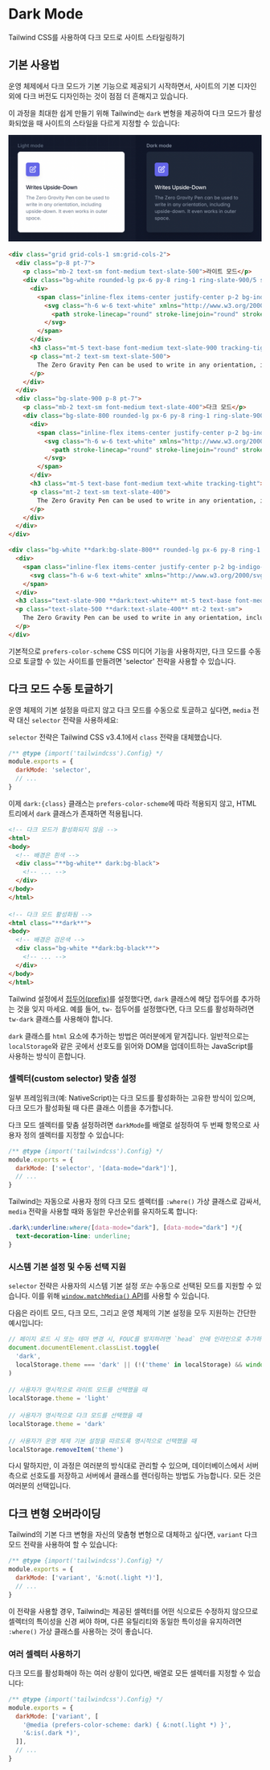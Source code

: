 # Dark Mode

Tailwind CSS를 사용하여 다크 모드로 사이트 스타일링하기

## 기본 사용법

운영 체제에서 다크 모드가 기본 기능으로 제공되기 시작하면서, 사이트의 기본 디자인 외에 다크 버전도 디자인하는 것이 점점 더 흔해지고 있습니다.

이 과정을 최대한 쉽게 만들기 위해 Tailwind는 `dark` 변형을 제공하여 다크 모드가 활성화되었을 때 사이트의 스타일을 다르게 지정할 수 있습니다:

![dark-mode](./img/dark-mode.png)

```html
<div class="grid grid-cols-1 sm:grid-cols-2">
  <div class="p-8 pt-7">
    <p class="mb-2 text-sm font-medium text-slate-500">라이트 모드</p>
    <div class="bg-white rounded-lg px-6 py-8 ring-1 ring-slate-900/5 shadow-xl">
      <div>
        <span class="inline-flex items-center justify-center p-2 bg-indigo-500 rounded-md shadow-lg">
          <svg class="h-6 w-6 text-white" xmlns="http://www.w3.org/2000/svg" fill="none" viewBox="0 0 24 24" stroke="currentColor" aria-hidden="true">
            <path stroke-linecap="round" stroke-linejoin="round" stroke-width="2" d="M11 5H6a2 2 0 00-2 2v11a2 2 0 002 2h11a2 2 0 002-2v-5m-1.414-9.414a2 2 0 112.828 2.828L11.828 15H9v-2.828l8.586-8.586z" />
          </svg>
        </span>
      </div>
      <h3 class="mt-5 text-base font-medium text-slate-900 tracking-tight">Writes Upside-Down</h3>
      <p class="mt-2 text-sm text-slate-500">
        The Zero Gravity Pen can be used to write in any orientation, including upside-down. It even works in outer space.
      </p>
    </div>
  </div>
  <div class="bg-slate-900 p-8 pt-7">
    <p class="mb-2 text-sm font-medium text-slate-400">다크 모드</p>
    <div class="bg-slate-800 rounded-lg px-6 py-8 ring-1 ring-slate-900/5 shadow-xl">
      <div>
        <span class="inline-flex items-center justify-center p-2 bg-indigo-500 rounded-md shadow-lg">
          <svg class="h-6 w-6 text-white" xmlns="http://www.w3.org/2000/svg" fill="none" viewBox="0 0 24 24" stroke="currentColor" aria-hidden="true">
            <path stroke-linecap="round" stroke-linejoin="round" stroke-width="2" d="M11 5H6a2 2 0 00-2 2v11a2 2 0 002 2h11a2 2 0 002-2v-5m-1.414-9.414a2 2 0 112.828 2.828L11.828 15H9v-2.828l8.586-8.586z" />
          </svg>
        </span>
      </div>
      <h3 class="mt-5 text-base font-medium text-white tracking-tight">Writes Upside-Down</h3>
      <p class="mt-2 text-sm text-slate-400">
        The Zero Gravity Pen can be used to write in any orientation, including upside-down. It even works in outer space.
      </p>
    </div>
  </div>
</div>
```

```html
<div class="bg-white **dark:bg-slate-800** rounded-lg px-6 py-8 ring-1 ring-slate-900/5 shadow-xl">
  <div>
    <span class="inline-flex items-center justify-center p-2 bg-indigo-500 rounded-md shadow-lg">
      <svg class="h-6 w-6 text-white" xmlns="http://www.w3.org/2000/svg" fill="none" viewBox="0 0 24 24" stroke="currentColor" aria-hidden="true"><!-- ... --></svg>
    </span>
  </div>
  <h3 class="text-slate-900 **dark:text-white** mt-5 text-base font-medium tracking-tight">Writes Upside-Down</h3>
  <p class="text-slate-500 **dark:text-slate-400** mt-2 text-sm">
    The Zero Gravity Pen can be used to write in any orientation, including upside-down. It even works in outer space.
  </p>
</div>
```

기본적으로 `prefers-color-scheme` CSS 미디어 기능을 사용하지만, 다크 모드를 수동으로 토글할 수 있는 사이트를 만들려면 'selector' 전략을 사용할 수 있습니다.

## 다크 모드 수동 토글하기

운영 체제의 기본 설정을 따르지 않고 다크 모드를 수동으로 토글하고 싶다면, `media` 전략 대신 `selector` 전략을 사용하세요:

`selector` 전략은 Tailwind CSS v3.4.1에서 `class` 전략을 대체했습니다.

```js
/** @type {import('tailwindcss').Config} */
module.exports = {
  darkMode: 'selector',
  // ...
}
```

이제 `dark:{class}` 클래스는 `prefers-color-scheme`에 따라 적용되지 않고, HTML 트리에서 `dark` 클래스가 존재하면 적용됩니다.

```html
<!-- 다크 모드가 활성화되지 않음 -->
<html>
<body>
  <!-- 배경은 흰색 -->
  <div class="**bg-white** dark:bg-black">
    <!-- ... -->
  </div>
</body>
</html>

<!-- 다크 모드 활성화됨 -->
<html class="**dark**">
<body>
  <!-- 배경은 검은색 -->
  <div class="bg-white **dark:bg-black**">
    <!-- ... -->
  </div>
</body>
</html>
```

Tailwind 설정에서 <a href="/docs/configuration#prefix">접두어(prefix)</a>를 설정했다면, `dark` 클래스에 해당 접두어를 추가하는 것을 잊지 마세요. 예를 들어, `tw-` 접두어를 설정했다면, 다크 모드를 활성화하려면 `tw-dark` 클래스를 사용해야 합니다.

`dark` 클래스를 `html` 요소에 추가하는 방법은 여러분에게 맡겨집니다. 일반적으로는 `localStorage`와 같은 곳에서 선호도를 읽어와 DOM을 업데이트하는 JavaScript를 사용하는 방식이 흔합니다.

### 셀렉터(custom selector) 맞춤 설정

일부 프레임워크(예: NativeScript)는 다크 모드를 활성화하는 고유한 방식이 있으며, 다크 모드가 활성화될 때 다른 클래스 이름을 추가합니다.

다크 모드 셀렉터를 맞춤 설정하려면 `darkMode`를 배열로 설정하여 두 번째 항목으로 사용자 정의 셀렉터를 지정할 수 있습니다:

```js
/** @type {import('tailwindcss').Config} */
module.exports = {
  darkMode: ['selector', '[data-mode="dark"]'],
  // ...
}
```

Tailwind는 자동으로 사용자 정의 다크 모드 셀렉터를 `:where()` 가상 클래스로 감싸서, `media` 전략을 사용할 때와 동일한 우선순위를 유지하도록 합니다:

```css
.dark\:underline:where([data-mode="dark"], [data-mode="dark"] *){
  text-decoration-line: underline;
}
```

### 시스템 기본 설정 및 수동 선택 지원

`selector` 전략은 사용자의 시스템 기본 설정 _또는_ 수동으로 선택된 모드를 지원할 수 있습니다. 이를 위해 [`window.matchMedia()` API](https://developer.mozilla.org/en-US/docs/Web/API/Window/matchMedia)를 사용할 수 있습니다.

다음은 라이트 모드, 다크 모드, 그리고 운영 체제의 기본 설정을 모두 지원하는 간단한 예시입니다:

```js
// 페이지 로드 시 또는 테마 변경 시, FOUC를 방지하려면 `head` 안에 인라인으로 추가하는 것이 좋습니다.
document.documentElement.classList.toggle(
  'dark',
  localStorage.theme === 'dark' || (!('theme' in localStorage) && window.matchMedia('(prefers-color-scheme: dark)').matches)
)

// 사용자가 명시적으로 라이트 모드를 선택했을 때
localStorage.theme = 'light'

// 사용자가 명시적으로 다크 모드를 선택했을 때
localStorage.theme = 'dark'

// 사용자가 운영 체제 기본 설정을 따르도록 명시적으로 선택했을 때
localStorage.removeItem('theme')
```

다시 말하지만, 이 과정은 여러분의 방식대로 관리할 수 있으며, 데이터베이스에서 서버 측으로 선호도를 저장하고 서버에서 클래스를 렌더링하는 방법도 가능합니다. 모든 것은 여러분의 선택입니다.

## 다크 변형 오버라이딩

Tailwind의 기본 다크 변형을 자신의 맞춤형 변형으로 대체하고 싶다면, `variant` 다크 모드 전략을 사용하여 할 수 있습니다:

```js
/** @type {import('tailwindcss').Config} */
module.exports = {
  darkMode: ['variant', '&:not(.light *)'],
  // ...
}
```

이 전략을 사용할 경우, Tailwind는 제공된 셀렉터를 어떤 식으로든 수정하지 않으므로 셀렉터의 특이성을 신경 써야 하며, 다른 유틸리티와 동일한 특이성을 유지하려면 `:where()` 가상 클래스를 사용하는 것이 좋습니다.

### 여러 셀렉터 사용하기

다크 모드를 활성화해야 하는 여러 상황이 있다면, 배열로 모든 셀렉터를 지정할 수 있습니다:

```js
/** @type {import('tailwindcss').Config} */
module.exports = {
  darkMode: ['variant', [
    '@media (prefers-color-scheme: dark) { &:not(.light *) }',
    '&:is(.dark *)',
  ]],
  // ...
}
```
